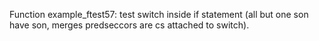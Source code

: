 Function example_ftest57: test switch inside if statement (all but one son have son, merges predseccors are cs attached to switch).
